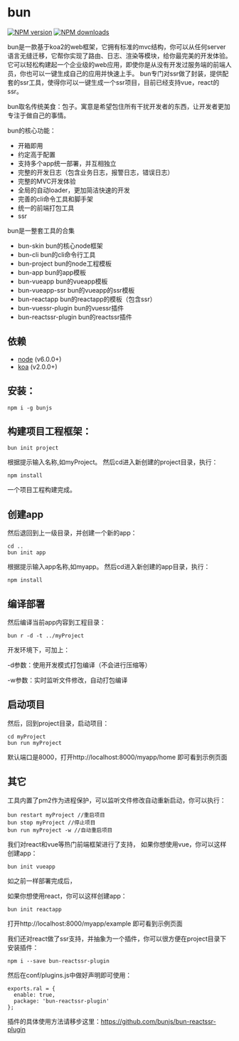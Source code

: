 # bun
[![NPM version](https://img.shields.io/npm/v/bunjs.svg)](https://www.npmjs.com/package/bunjs)
[![NPM downloads](https://img.shields.io/npm/dm/bunjs.svg)](https://www.npmjs.com/package/bunjs)

bun是一款基于koa2的web框架，它拥有标准的mvc结构，你可以从任何server语言无缝迁移，它帮你实现了路由、日志、渲染等模块，给你最完美的开发体验。它可以轻松构建起一个企业级的web应用，即使你是从没有开发过服务端的前端人员，你也可以一键生成自己的应用并快速上手。
bun专门对ssr做了封装，提供配套的ssr工具，使得你可以一键生成一个ssr项目，目前已经支持vue，react的ssr。

bun取名传统美食：包子。寓意是希望包住所有干扰开发者的东西，让开发者更加专注于做自己的事情。

bun的核心功能：
- 开箱即用
- 约定高于配置
- 支持多个app统一部署，并互相独立
- 完整的开发日志（包含业务日志，报警日志，错误日志）
- 完整的MVC开发体验
- 全局的自动loader，更加简洁快速的开发
- 完善的cli命令工具和脚手架
- 统一的前端打包工具
- ssr

bun是一整套工具的合集
- bun-skin bun的核心node框架
- bun-cli bun的cli命令行工具
- bun-project bun的node工程模板
- bun-app bun的app模板
- bun-vueapp bun的vueapp模板
- bun-vueapp-ssr bun的vueapp的ssr模板
- bun-reactapp bun的reactapp的模板（包含ssr）
- bun-vuessr-plugin bun的vuessr插件
- bun-reactssr-plugin bun的reactssr插件

## 依赖

- [node](https://nodejs.org) (v6.0.0+)
- [koa](https://koa.bootcss.com) (v2.0.0+)

## 安装：

```
npm i -g bunjs
```
## 构建项目工程框架：

```
bun init project
```
根据提示输入名称,如myProject。
然后cd进入新创建的project目录，执行：

```
npm install
```
一个项目工程构建完成。
## 创建app
然后退回到上一级目录，并创建一个新的app：

```
cd ..
bun init app
```
根据提示输入app名称,如myapp。
然后cd进入新创建的app目录，执行：

```
npm install
```
## 编译部署
然后编译当前app内容到工程目录：

```
bun r -d -t ../myProject
```
开发环境下，可加上：

-d参数：使用开发模式打包编译（不会进行压缩等）

-w参数：实时监听文件修改，自动打包编译

## 启动项目
然后，回到project目录，启动项目：

```
cd myProject
bun run myProject
```
默认端口是8000，打开http://localhost:8000/myapp/home 即可看到示例页面

## 其它
工具内置了pm2作为进程保护，可以监听文件修改自动重新启动，你可以执行：

```
bun restart myProject //重启项目
bun stop myProject //停止项目
bun run myProject -w //自动重启项目
```
我们对react和vue等热门前端框架进行了支持，
如果你想使用vue，你可以这样创建app：

```
bun init vueapp
```
如之前一样部署完成后，

如果你想使用react，你可以这样创建app：

```
bun init reactapp
```
打开http://localhost:8000/myapp/example 即可看到示例页面

我们还对react做了ssr支持，并抽象为一个插件，你可以很方便在project目录下安装插件：

```
npm i --save bun-reactssr-plugin
```
然后在conf/plugins.js中做好声明即可使用：

```
exports.ral = {
  enable: true,
  package: 'bun-reactssr-plugin'
};
```
插件的具体使用方法请移步这里：https://github.com/bunjs/bun-reactssr-plugin
